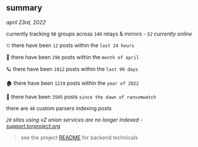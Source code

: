 
## summary
_april 23rd, 2022_

currently tracking `98` groups across `140` relays & mirrors - _`52` currently online_

⏲ there have been `12` posts within the `last 24 hours`

🦈 there have been `298` posts within the `month of april`

🪐 there have been `1012` posts within the `last 90 days`

🏚 there have been `1219` posts within the `year of 2022`

🦕 there have been `3505` posts `since the dawn of ransomwatch`

there are `48` custom parsers indexing posts

_`20` sites using v2 onion services are no longer indexed - [support.torproject.org](https://support.torproject.org/onionservices/v2-deprecation/)_

> see the project [README](https://github.com/thetanz/ransomwatch#ransomwatch--) for backend technicals
